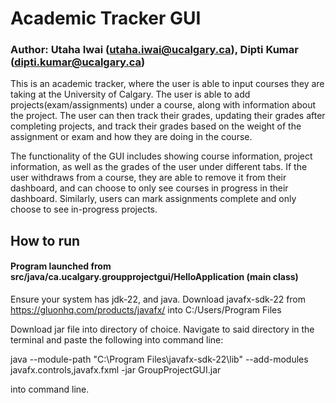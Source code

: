 # Academic Tracker GUI
### Author: Utaha Iwai (utaha.iwai@ucalgary.ca), Dipti Kumar (dipti.kumar@ucalgary.ca)
This is an academic tracker, where the user is able to input courses they
are taking at the University of Calgary. The user is able to add projects(exam/assignments)
under a course, along with information about the project. The user can then
track their grades, updating their grades after completing projects, and track their grades
based on the weight of the assignment or exam  and how they are doing in the course.

The functionality of the GUI includes showing course information, project information,
as well as the grades of the user under different tabs. If the user withdraws from a course,
they are able to remove it from their dashboard, and can choose to only see courses
in progress in their dashboard. Similarly, users can mark assignments complete and
only choose to see in-progress projects.

## How to run
#### Program launched from src/java/ca.ucalgary.groupprojectgui/HelloApplication (main class)
Ensure your system has jdk-22, and java.
Download javafx-sdk-22 from https://gluonhq.com/products/javafx/ into C:/Users/Program Files

Download jar file into directory of choice. Navigate to said directory in the terminal and paste the following into command line:

java --module-path "C:\Program Files\javafx-sdk-22\lib" --add-modules javafx.controls,javafx.fxml -jar GroupProjectGUI.jar

into command line.
